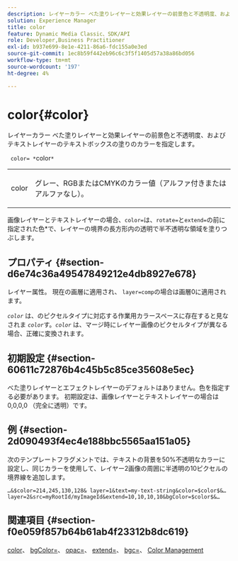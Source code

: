 ```yaml
---
description: レイヤーカラー べた塗りレイヤーと効果レイヤーの前景色と不透明度、およびテキストレイヤーのテキストボックスの塗りのカラーを指定します。
solution: Experience Manager
title: color
feature: Dynamic Media Classic、SDK/API
role: Developer,Business Practitioner
exl-id: b937e699-8e1e-4211-86a6-fdc155a0e3ed
source-git-commit: 1ec8b59f442eb96c6c3f5f1405d57a38a86bd056
workflow-type: tm+mt
source-wordcount: '197'
ht-degree: 4%

---
```


# color{#color}

レイヤーカラー べた塗りレイヤーと効果レイヤーの前景色と不透明度、およびテキストレイヤーのテキストボックスの塗りのカラーを指定します。

` color= *`color`*`

<table id="simpletable_68645167998A42229CEF858909FD447E"> 
 <tr class="strow"> 
  <td class="stentry"> <p> <span class="codeph"> <span class="varname"> color  </span> </span> </p> </td> 
  <td class="stentry"> <p>グレー、RGBまたはCMYKのカラー値（アルファ付きまたはアルファなし）。 </p> </td> 
 </tr> 
</table>

画像レイヤーとテキストレイヤーの場合、`color=`は、`rotate=`と`extend=`の前に指定された色*で、レイヤーの境界の長方形内の透明で半不透明な領域を塗りつぶします。

## プロパティ {#section-d6e74c36a49547849212e4db8927e678}

レイヤー属性。 現在の画層に適用され、 `layer=comp`の場合は画層0に適用されます。

*`color`* は、のピクセルタイプに対応する作業用カラースペースに存在すると見なされま *`color`*&#x200B;す。*`color`* は、マージ時にレイヤー画像のピクセルタイプが異なる場合、正確に変換されます。

## 初期設定 {#section-60611c72876b4c45b5c85ce35608e5ec}

べた塗りレイヤーとエフェクトレイヤーのデフォルトはありません。色を指定する必要があります。 初期設定は、画像レイヤーとテキストレイヤーの場合は0,0,0,0 （完全に透明）です。

## 例 {#section-2d090493f4ec4e188bbc5565aa151a05}

次のテンプレートフラグメントでは、テキストの背景を50%不透明なカラーに設定し、同じカラーを使用して、レイヤー2画像の周囲に半透明の10ピクセルの境界線を追加します。

`…&$color=214,245,130,128& layer=1&text=my-text-string&color=$color$&… layer=2&src=myRootId/myImageId&extend=10,10,10,10&bgColor=$color$&…`

## 関連項目 {#section-f0e059f857b64b61ab4f23312b8dc619}

[color](../../../../../is-api/http-ref/image-serving-api-ref/c-http-protocol-reference/c-data-types/r-is-http-color.md#reference-0fdb264a3aed4bd78451bb55311f6e93)、 [bgColor=](../../../../../is-api/http-ref/image-serving-api-ref/c-http-protocol-reference/c-command-reference/r-bgcolor.md#reference-441371ba4ef54fe781887c5ae448f6ab)、 [opac=](../../../../../is-api/http-ref/image-serving-api-ref/c-http-protocol-reference/c-command-reference/r-opac.md#reference-d2269b51aca34599a08d0a46ee5c27e5)、 [extend=](../../../../../is-api/http-ref/image-serving-api-ref/c-http-protocol-reference/c-command-reference/r-extend.md#reference-7e9156beb285459d830e2d56782a74ac)、 [bgc=](../../../../../is-api/http-ref/image-serving-api-ref/c-http-protocol-reference/c-command-reference/r-bgc.md#reference-53376175f617446fbe5c69120f834b88)、 [Color Management](../../../../../is-api/http-ref/image-serving-api-ref/c-http-protocol-reference/c-syntax-and-features/r-color-management.md#reference-c7e4a72d589145189f7e4bcb6b4544d7)
